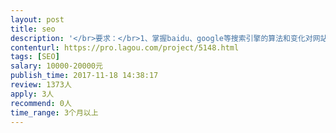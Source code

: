 ```yaml
---                
layout: post       
title: seo           
description: '</br>要求：</br>1、掌握baidu、google等搜索引擎的算法和变化对网站做出方案性调整；</br>2、熟练运用SEO技术，对官网内外进行优化和维护，快速、有效提升网站关键字搜索引擎排名及网页收录率；</br>3、评估、分析网站的关键词和挖掘长尾关键词，提升网站关键词的搜索排名和吸引网站流量；</br>4、研究和监控竞争对手及搜索引擎的算法和变化；</br>5、及时提出调整方案，快速、有效的提高网站转化率；</br>相关要求：</br>1. 具有SEO相关知识，熟悉各搜索引擎机制，具有2年以上网站建设推广经验者优先，有成功的网站优化经验优先，有优化网络商城者优先；</br>2、时时掌握baidu、google等搜索引擎的算法和变化，能持续关注搜索引擎的发展，了解其最新动向；</br>3、有较强的数据分析能力，能定期对相关数据进行有效分析，研究和监控竞争对手并能提出相关优化方案，快速、有效提升网站关键字搜索引擎排名及网页收录率；</br>4、 熟悉网络营销的运作和推广方式，拥有丰富的推广经验和互联网资源；</br>5、 掌握搜索引擎优化，交换连接，网站检测等相关技术；</br>6、具有良好的沟通能力和理解能力，做事严谨踏实，对结果负责；</br>7、北京地区优先。</br>'     
contenturl: https://pro.lagou.com/project/5148.html      
tags: [SEO]            
salary: 10000-20000元          
publish_time: 2017-11-18 14:38:17         
review: 1373人                   
apply: 3人                   
recommend: 0人                   
time_range: 3个月以上              
---                 
```

